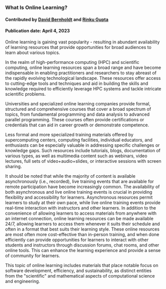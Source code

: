 ### What Is Online Learning?
#### Contributed by [David Bernholdt](https://github.com/bernhold) and [Rinku Gupta](https://github.com/rinkug)
#### Publication date: April 4, 2023

<!--- deck start --->
Online learning is gaining vast popularity  - resulting in abundant availability of learning resources that provide opportunities for broad audiences to learn about various topics.
<!--- deck end --->

<!--- body start --->

In the realm of high-performance computing (HPC) and scientific computing, online learning resources span a broad range and have become indispensable in enabling practitioners and researchers to stay abreast of the rapidly evolving technological landscape. These resources offer access to cutting-edge tools and techniques and aid in building the skills and knowledge required to efficiently leverage HPC systems and tackle intricate scientific problems.

Universities and specialized online learning companies provide formal, structured and comprehensive courses that cover a broad spectrum of topics, from fundamental programming and data analysis to advanced parallel programming. These courses often provide certifications or credentials that can aid in career growth or demonstrate competence.

Less formal and more specialized training materials offered by supercomputing centers, computing facilities, individual educators, and enthusiasts can be especially valuable in addressing specific challenges or knowledge gaps. Such resources include tutorials, blogs, documentation of various types,  as well as multimedia content such as webinars, video lectures, full sets of video+audio+slides, or interactive sessions with screen sharing.

It should be noted that while the majority of content is available asynchronously (i.e., recorded), live training events that are available for remote participation have become increasingly common. The availability of both asynchronous and live online training events is crucial in providing flexibility and accessibility for learners. Asynchronous resources permit learners to study at their own pace, while live online training events provide real-time interaction with instructors and other learners. In addition to the convenience of allowing learners to access materials from anywhere with an internet connection, online learning resources can be made available 24/7, allowing learners to access them whenever it suits their schedule and often in a format that best suits their learning style. These online resources are most often more cost-effective than in-person training, and when done efficiently can provide opportunities for learners to interact with other students and instructors through discussion forums, chat rooms, and other online tools. This can enhance the learning experience and provide a sense of community for learners.

This topic of online learning includes materials that place notable focus on software development, efficiency, and sustainability, as distinct entities from the "scientific" and mathematical aspects of computational science and engineering.

<!--- body end  --->

 
<!---
Publish: yes
Pinned: yes
Topics: online learning
RSS update: 2023-04-04
--->
